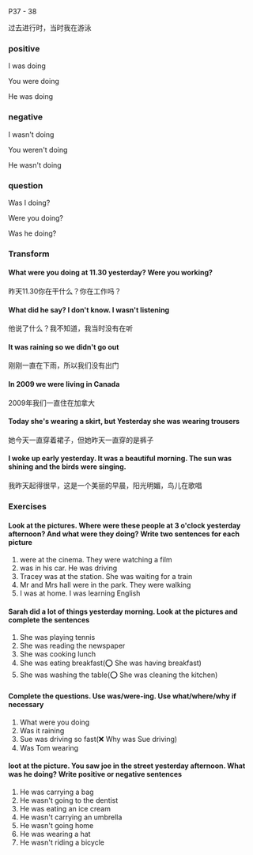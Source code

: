 P37 - 38

过去进行时，当时我在游泳

### positive

I was doing

You were doing

He was doing

### negative

I wasn't doing

You weren't doing

He wasn't doing

### question

Was I doing?

Were you doing?

Was he doing?

### Transform

#### What were you doing at 11.30 yesterday? Were you working?

昨天11.30你在干什么？你在工作吗？

#### What did he say?  I don't know. I wasn't listening

他说了什么？我不知道，我当时没有在听

#### It was raining so we didn't go out

刚刚一直在下雨，所以我们没有出门

#### In 2009 we were living in Canada

2009年我们一直住在加拿大

#### Today she's wearing a skirt, but Yesterday she was wearing trousers

她今天一直穿着裙子，但她昨天一直穿的是裤子

#### I woke up early yesterday. It was a beautiful morning. The sun was shining and the birds were singing.

我昨天起得很早，这是一个美丽的早晨，阳光明媚，鸟儿在歌唱

### Exercises

#### Look at the pictures. Where were these people at 3 o'clock yesterday afternoon? And what were they doing? Write two sentences for each picture

1. were at the cinema. They were watching a film
2. was in his car. He was driving
3. Tracey was at the station. She was waiting for a train
4. Mr and Mrs hall were in the park. They were walking
5. I was at home. I was learning English

#### Sarah did a lot of things yesterday morning. Look at the pictures and complete the sentences

1. She was playing tennis
2. She was reading the newspaper
3. She was cooking lunch
4. She was eating breakfast(⭕️ She was having breakfast)
5. She was washing the table(⭕️ She was cleaning the kitchen)

#### Complete the questions. Use was/were-ing. Use what/where/why if necessary

1. What were you doing
2. Was it raining
3. Sue was driving so fast(❌ Why was Sue driving)
4. Was Tom wearing

#### loot at the picture. You saw joe in the street yesterday afternoon. What was he doing? Write positive or negative sentences

1. He was carrying a bag
2. He wasn't going to the dentist
3. He was eating an ice cream
4. He wasn't carrying an umbrella
5. He wasn't going home
6. He was wearing a hat
7. He wasn't riding a bicycle